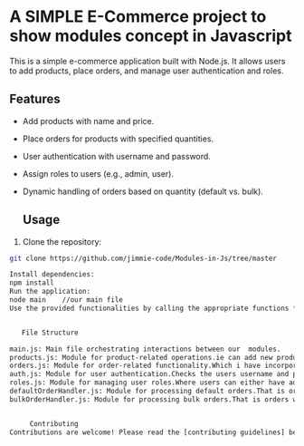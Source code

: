   # A SIMPLE E-Commerce project to show modules concept in Javascript

This is a simple e-commerce application built with Node.js. It allows users to add products, place orders, and manage user authentication and roles.

  ## Features

- Add products with name and price.
- Place orders for products with specified quantities.
- User authentication with username and password.
- Assign roles to users (e.g., admin, user).
- Dynamic handling of orders based on quantity (default vs. bulk).

   ## Usage

1. Clone the repository:

```bash
git clone https://github.com/jimmie-code/Modules-in-Js/tree/master

Install dependencies:
npm install
Run the application:
node main    //our main file
Use the provided functionalities by calling the appropriate functions from the main.js file.


   File Structure

main.js: Main file orchestrating interactions between our  modules.
products.js: Module for product-related operations.ie can add new products and display them.
orders.js: Module for order-related functionality.Which i have incorporated dynamic imports.
auth.js: Module for user authentication.Checks the users username and password and display either true or false
roles.js: Module for managing user roles.Where users can either have admin,user or manager roles etc.
defaultOrderHandler.js: Module for processing default orders.That is orders that are quantity is 5 or less according to our condition.
bulkOrderHandler.js: Module for processing bulk orders.That is orders with quantities above 5.


     Contributing 
Contributions are welcome! Please read the [contributing guidelines] before getting started.

